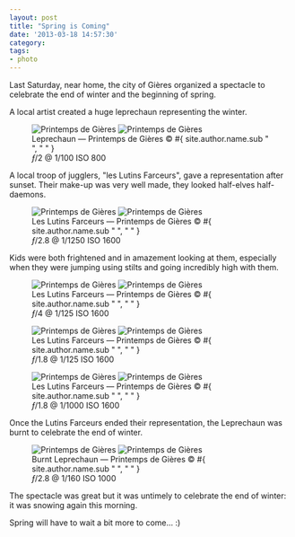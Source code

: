 ```yaml
---
layout: post
title: "Spring is Coming"
date: '2013-03-18 14:57:30'
category: 
tags:
- photo
---
```


Last Saturday, near home, the city of Gi&egrave;res organized a spectacle to celebrate the end of winter and the beginning of spring.

A local artist created a huge leprechaun representing the winter.

<figure>
<picture>
  <!--[if IE 9]><video style="display: none;"><![endif]-->
  <source srcset="#{ site.img_base_url }images/2013-03-16-Carnaval-22-2-900w.jpg, #{ site.img_base_url }images/2013-03-16-Carnaval-22-2-1800w.jpg 2x" media="(min-width: 768px)">
  <source srcset="#{ site.img_base_url }images/2013-03-16-Carnaval-22-2-480w.jpg, #{ site.img_base_url }images/2013-03-16-Carnaval-22-2-960w.jpg 2x"> 
  <!--[if IE 9]></video><![endif]--> 
  <img srcset="#{ site.img_base_url }images/2013-03-16-Carnaval-22-2-480w.jpg, #{ site.img_base_url }images/2013-03-16-Carnaval-22-2-960w.jpg 2x" alt="Printemps de Gi&egrave;res">
</picture>
<noscript>
  <img src="#{ site.img_base_url }images/2013-03-16-Carnaval-22-2-480w.jpg" alt="Printemps de Gi&egrave;res">
</noscript>
<figcaption>Leprechaun &mdash; Printemps de Gi&egrave;res
  <span class="copyright">&copy;&nbsp;#{ site.author.name.sub " ", "&nbsp;" }</span>
</figcaption>
<div class="metadata"><i class="fa fa-camera"></i> <i>&#402;</i>/2 @ 1/100 ISO 800</div>
</figure>


A local troop of jugglers, "les Lutins Farceurs", gave a representation after sunset.
Their make-up was very well made, they looked half-elves half-daemons.

<figure>
<picture>
  <!--[if IE 9]><video style="display: none;"><![endif]-->
  <source srcset="#{ site.img_base_url }images/2013-03-16-Carnaval-86-2-900w.jpg, #{ site.img_base_url }images/2013-03-16-Carnaval-86-2-1800w.jpg 2x" media="(min-width: 768px)">
  <source srcset="#{ site.img_base_url }images/2013-03-16-Carnaval-86-2-480w.jpg, #{ site.img_base_url }images/2013-03-16-Carnaval-86-2-960w.jpg 2x"> 
  <!--[if IE 9]></video><![endif]--> 
  <img srcset="#{ site.img_base_url }images/2013-03-16-Carnaval-86-2-480w.jpg, #{ site.img_base_url }images/2013-03-16-Carnaval-86-2-960w.jpg 2x" alt="Printemps de Gi&egrave;res">
</picture>
<noscript>
  <img src="#{ site.img_base_url }images/2013-03-16-Carnaval-86-2-480w.jpg" alt="Printemps de Gi&egrave;res">
</noscript>
<figcaption>Les Lutins Farceurs &mdash; Printemps de Gi&egrave;res
  <span class="copyright">&copy;&nbsp;#{ site.author.name.sub " ", "&nbsp;" }</span>
</figcaption>
<div class="metadata"><i class="fa fa-camera"></i> <i>&#402;</i>/2.8 @ 1/1250 ISO 1600</div>
</figure>

Kids were both frightened and in amazement looking at them, especially when they were jumping using stilts and going incredibly high with them.

<figure>
<picture>
  <!--[if IE 9]><video style="display: none;"><![endif]-->
  <source srcset="#{ site.img_base_url }images/2013-03-16-Carnaval-97-2-900w.jpg, #{ site.img_base_url }images/2013-03-16-Carnaval-97-2-1800w.jpg 2x" media="(min-width: 768px)">
  <source srcset="#{ site.img_base_url }images/2013-03-16-Carnaval-97-2-480w.jpg, #{ site.img_base_url }images/2013-03-16-Carnaval-97-2-960w.jpg 2x"> 
  <!--[if IE 9]></video><![endif]--> 
  <img srcset="#{ site.img_base_url }images/2013-03-16-Carnaval-97-2-480w.jpg, #{ site.img_base_url }images/2013-03-16-Carnaval-97-2-960w.jpg 2x" alt="Printemps de Gi&egrave;res">
</picture>
<noscript>
  <img src="#{ site.img_base_url }images/2013-03-16-Carnaval-97-2-480w.jpg" alt="Printemps de Gi&egrave;res">
</noscript>
<figcaption>Les Lutins Farceurs &mdash; Printemps de Gi&egrave;res
  <span class="copyright">&copy;&nbsp;#{ site.author.name.sub " ", "&nbsp;" }</span>
</figcaption>
<div class="metadata"><i class="fa fa-camera"></i> <i>&#402;</i>/4 @ 1/125 ISO 1600</div>
</figure>

<figure>
<picture>
  <!--[if IE 9]><video style="display: none;"><![endif]-->
  <source srcset="#{ site.img_base_url }images/2013-03-16-Carnaval-122-2-900w.jpg, #{ site.img_base_url }images/2013-03-16-Carnaval-122-2-1800w.jpg 2x" media="(min-width: 768px)">
  <source srcset="#{ site.img_base_url }images/2013-03-16-Carnaval-122-2-480w.jpg, #{ site.img_base_url }images/2013-03-16-Carnaval-122-2-960w.jpg 2x"> 
  <!--[if IE 9]></video><![endif]--> 
  <img srcset="#{ site.img_base_url }images/2013-03-16-Carnaval-122-2-480w.jpg, #{ site.img_base_url }images/2013-03-16-Carnaval-122-2-960w.jpg 2x" alt="Printemps de Gi&egrave;res">
</picture>
<noscript>
  <img src="#{ site.img_base_url }images/2013-03-16-Carnaval-122-2-480w.jpg" alt="Printemps de Gi&egrave;res">
</noscript>
<figcaption>Les Lutins Farceurs &mdash; Printemps de Gi&egrave;res
  <span class="copyright">&copy;&nbsp;#{ site.author.name.sub " ", "&nbsp;" }</span>
</figcaption>
<div class="metadata"><i class="fa fa-camera"></i> <i>&#402;</i>/1.8 @ 1/125 ISO 1600</div>
</figure>

<figure>
<picture>
  <!--[if IE 9]><video style="display: none;"><![endif]-->
  <source srcset="#{ site.img_base_url }images/2013-03-16-Carnaval-136-900w.jpg, #{ site.img_base_url }images/2013-03-16-Carnaval-136-1800w.jpg 2x" media="(min-width: 768px)">
  <source srcset="#{ site.img_base_url }images/2013-03-16-Carnaval-136-480w.jpg, #{ site.img_base_url }images/2013-03-16-Carnaval-136-960w.jpg 2x"> 
  <!--[if IE 9]></video><![endif]--> 
  <img srcset="#{ site.img_base_url }images/2013-03-16-Carnaval-136-480w.jpg, #{ site.img_base_url }images/2013-03-16-Carnaval-136-960w.jpg 2x" alt="Printemps de Gi&egrave;res">
</picture>
<noscript>
  <img src="#{ site.img_base_url }images/2013-03-16-Carnaval-136-480w.jpg" alt="Printemps de Gi&egrave;res">
</noscript>
<figcaption>Les Lutins Farceurs &mdash; Printemps de Gi&egrave;res
  <span class="copyright">&copy;&nbsp;#{ site.author.name.sub " ", "&nbsp;" }</span>
</figcaption>
<div class="metadata"><i class="fa fa-camera"></i> <i>&#402;</i>/1.8 @ 1/1000 ISO 1600</div>
</figure>

Once the Lutins Farceurs ended their representation, the Leprechaun was burnt to celebrate the end of winter.

<figure>
<picture>
  <!--[if IE 9]><video style="display: none;"><![endif]-->
  <source srcset="#{ site.img_base_url }images/2013-03-16-Carnaval-191-900w.jpg, #{ site.img_base_url }images/2013-03-16-Carnaval-191-1800w.jpg 2x" media="(min-width: 768px)">
  <source srcset="#{ site.img_base_url }images/2013-03-16-Carnaval-191-480w.jpg, #{ site.img_base_url }images/2013-03-16-Carnaval-191-960w.jpg 2x"> 
  <!--[if IE 9]></video><![endif]--> 
  <img srcset="#{ site.img_base_url }images/2013-03-16-Carnaval-191-480w.jpg, #{ site.img_base_url }images/2013-03-16-Carnaval-191-960w.jpg 2x" alt="Printemps de Gi&egrave;res">
</picture>
<noscript>
  <img src="#{ site.img_base_url }images/2013-03-16-Carnaval-191-480w.jpg" alt="Printemps de Gi&egrave;res">
</noscript>
<figcaption>Burnt Leprechaun &mdash; Printemps de Gi&egrave;res
  <span class="copyright">&copy;&nbsp;#{ site.author.name.sub " ", "&nbsp;" }</span>
</figcaption>
<div class="metadata"><i class="fa fa-camera"></i> <i>&#402;</i>/2.8 @ 1/160 ISO 1000</div>
</figure>

The spectacle was great but it was untimely to celebrate the end of winter: it was snowing again this morning.

Spring will have to wait a bit more to come... :)






